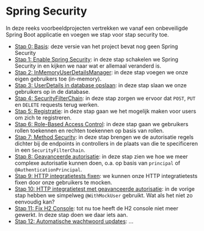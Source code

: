 # Spring Security

In deze reeks voorbeeldprojecten vertrekken we vanaf een onbeveiligde Spring Boot applicatie
en voegen we stap voor stap security toe.

- [Stap 0: Basis](./00-Basis): deze versie van het project bevat nog geen Spring Security
- [Stap 1: Enable Spring Security](./01-EnableSpringSecurity): in deze stap schakelen we Spring Security in en kijken we naar wat er allemaal veranderd is.
- [Stap 2: InMemoryUserDetailsManager](./02-InMemoryUserDetailsManager): in deze stap voegen we onze eigen gebruikers toe (in-memory).
- [Stap 3: UserDetails in database opslaan](./03-UserDetailsInDatabase): in deze stap slaan we onze gebruikers op in de database.
- [Stap 4: SecurityFilterChain](./04-SecurityFilterChain): in deze stap zorgen we ervoor dat `POST`, `PUT` en `DELETE` requests terug werken.
- [Stap 5: Registratie](./05-Registratie): in deze stap gaan we het mogelijk maken voor users om zich te registreren.
- [Stap 6: Role-Based Access Control](./06-RBAC): in deze stap gaan we gebruikers rollen toekennen en rechten toekennen op
  basis van rollen.
- [Stap 7: Method Security](./07-EnableMethodSecurity): in deze stap brengen we de autorisatie regels dichter bij de
  endpoints in controllers in de plaats van die te specificeren in een `SecurityFilterChain`.
- [Stap 8: Geavanceerde autorisatie](./08-AdvancedAuthorization): in deze stap zien we hoe we meer complexe autorisatie
  kunnen doen, o.a. op basis van `principal` of `@AuthenticationPrincipal`.
- [Stap 9: HTTP integratietests fixen](./09-FixIntegrationTests): we kunnen onze HTTP integratietests fixen door
  onze gebruikers te mocken.
- [Stap 10: HTTP integratietest met geavanceerde autorisatie](./10-IntegrationTestWithAdvancedAuth): in de vorige stap
  hebben we simpelweg `@WithMockUser` gebruikt. Wat als het niet zo eenvoudig kan?
- [Stap 11: Fix H2 Console](./11-FixH2Console): tot nu toe heeft de H2 console niet meer gewerkt. In deze stap doen
  we daar iets aan.
- [Stap 12: Automatische wachtwoord updates](./12-PasswordUpdates): ...

<!--
Automatische wachtwoord updates
JWT:
  - keys genereren
  - properties
Login functionaliteit
Swagger UI
-->
